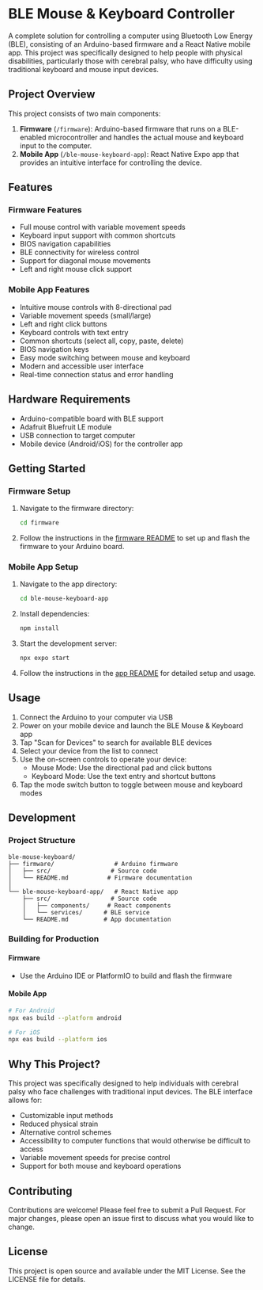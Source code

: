 # BLE Mouse & Keyboard Controller

A complete solution for controlling a computer using Bluetooth Low Energy (BLE), consisting of an Arduino-based firmware and a React Native mobile app. This project was specifically designed to help people with physical disabilities, particularly those with cerebral palsy, who have difficulty using traditional keyboard and mouse input devices.

## Project Overview

This project consists of two main components:

1. **Firmware** (`/firmware`): Arduino-based firmware that runs on a BLE-enabled microcontroller and handles the actual mouse and keyboard input to the computer.
2. **Mobile App** (`/ble-mouse-keyboard-app`): React Native Expo app that provides an intuitive interface for controlling the device.

## Features

### Firmware Features
- Full mouse control with variable movement speeds
- Keyboard input support with common shortcuts
- BIOS navigation capabilities
- BLE connectivity for wireless control
- Support for diagonal mouse movements
- Left and right mouse click support

### Mobile App Features
- Intuitive mouse controls with 8-directional pad
- Variable movement speeds (small/large)
- Left and right click buttons
- Keyboard controls with text entry
- Common shortcuts (select all, copy, paste, delete)
- BIOS navigation keys
- Easy mode switching between mouse and keyboard
- Modern and accessible user interface
- Real-time connection status and error handling

## Hardware Requirements

- Arduino-compatible board with BLE support
- Adafruit Bluefruit LE module
- USB connection to target computer
- Mobile device (Android/iOS) for the controller app

## Getting Started

### Firmware Setup
1. Navigate to the firmware directory:
   ```bash
   cd firmware
   ```
2. Follow the instructions in the [firmware README](firmware/README.md) to set up and flash the firmware to your Arduino board.

### Mobile App Setup
1. Navigate to the app directory:
   ```bash
   cd ble-mouse-keyboard-app
   ```
2. Install dependencies:
   ```bash
   npm install
   ```
3. Start the development server:
   ```bash
   npx expo start
   ```
4. Follow the instructions in the [app README](ble-mouse-keyboard-app/README.md) for detailed setup and usage.

## Usage

1. Connect the Arduino to your computer via USB
2. Power on your mobile device and launch the BLE Mouse & Keyboard app
3. Tap "Scan for Devices" to search for available BLE devices
4. Select your device from the list to connect
5. Use the on-screen controls to operate your device:
   - Mouse Mode: Use the directional pad and click buttons
   - Keyboard Mode: Use the text entry and shortcut buttons
6. Tap the mode switch button to toggle between mouse and keyboard modes

## Development

### Project Structure
```
ble-mouse-keyboard/
├── firmware/                 # Arduino firmware
│   ├── src/                 # Source code
│   └── README.md           # Firmware documentation
│
└── ble-mouse-keyboard-app/   # React Native app
    ├── src/                 # Source code
    │   ├── components/     # React components
    │   └── services/      # BLE service
    └── README.md          # App documentation
```

### Building for Production

#### Firmware
- Use the Arduino IDE or PlatformIO to build and flash the firmware

#### Mobile App
```bash
# For Android
npx eas build --platform android

# For iOS
npx eas build --platform ios
```

## Why This Project?

This project was specifically designed to help individuals with cerebral palsy who face challenges with traditional input devices. The BLE interface allows for:

- Customizable input methods
- Reduced physical strain
- Alternative control schemes
- Accessibility to computer functions that would otherwise be difficult to access
- Variable movement speeds for precise control
- Support for both mouse and keyboard operations

## Contributing

Contributions are welcome! Please feel free to submit a Pull Request. For major changes, please open an issue first to discuss what you would like to change.

## License

This project is open source and available under the MIT License. See the LICENSE file for details. 